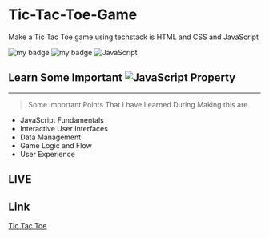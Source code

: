 # Tic-Tac-Toe-Game


 Make a Tic Tac Toe game using techstack is HTML and CSS and JavaScript 
 

![my badge](https://img.shields.io/badge/HTML5-E34F26.svg?style=for-the-badge&logo=HTML5&logoColor=white)
![my badge](https://img.shields.io/badge/CSS3-1572B6.svg?style=for-the-badge&logo=CSS3&logoColor=white)
![JavaScript](https://img.shields.io/badge/javascript-%23323330.svg?style=for-the-badge&logo=javascript&logoColor=%23F7DF1E)

## Learn Some Important ![JavaScript](https://img.shields.io/badge/javascript-%23323330.svg?style=for-the-badge&logo=javascript&logoColor=%23F7DF1E) Property
---
>Some important Points That I have Learned During Making this are
 - JavaScript Fundamentals
 - Interactive User Interfaces
 - Data Management
 - Game Logic and Flow
 - User Experience

## LIVE







## Link
[Tic Tac Toe](https://tic-tac-toe-game-nine-blond.vercel.app/)



